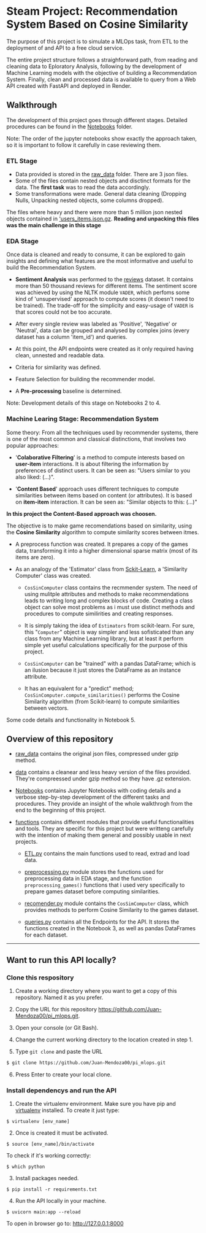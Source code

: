 # Steam Project: Recommendation System Based on Cosine Similarity

The purpose of this project is to simulate a MLOps task, from ETL to the deployment of and API to a free cloud service.

The entire project structure follows a straighforward path, from reading and cleaning data to Eploratory Analysis, following by
the development of Machine Learning models with the objective of building a Recommendation System. Finally, clean and processed data
is available to query from a Web API created with FastAPI and deployed in Render.

## **Walkthrough**

The development of this project goes through different stages. Detailed procedures can be found in the [Notebooks](./Notebooks/) folder.

Note: The order of the jupyter notebooks show exactly the approach taken, so it is important to follow it carefully in case reviewing them.

### **ETL Stage**

- Data provided is stored in the [raw_data](./raw_data/) folder. There are 3 json files.
- Some of the files contain nested objects and disctinct formats for the data. The **first task** was to read the data accordingly.
- Some transformations were made. General data cleaning (Dropping Nulls, Unpacking nested objects, some columns dropped).

The files where heavy and there were more than 5 million json nested objects contained in ['users_items.json.gz](./raw_data/users_items.json.gz). **Reading and unpacking this files was the main challenge in this stage**

### **EDA Stage**

Once data is cleaned and ready to consume, it can be explored to gain insights and defining what features are the most informative and useful to build the Recommendation System.

- **Sentiment Analysis** was performed to the [reviews](./data/reviews.csv.gz) dataset. It contains more than 50 thousand reviews for different items. The sentiment score was achieved by using the NLTK module `VADER`, which perfoms some kind of 'unsupervised' approach to compute scores (it doesn't need to be trained). The trade-off for the simplicity and easy-usage of `VADER` is that scores could not be too accurate.

- After every single review was labeled as 'Positive', 'Negative' or 'Neutral', data can be grouped and analysed by complex joins (every dataset has a column 'item_id') and queries.

- At this point, the API endpoints were created as it only required having clean, unnested and readable data.

- Criteria for similarity was defined.

- Feature Selection for building the recommender model.

- A **Pre-processing** baseline is determined.

Note: Development details of this stage on Notebooks 2 to 4.

### **Machine Learing Stage: Recommendation System**

Some theory: From all the techniques used by recommender systems, there is one of the most common and classical distinctions, that involves two popular approaches: 

- '**Colaborative Filtering**' is a method to compute interests based on **user-item** interactions. It is about filtering the information by preferences of distinct users. It can be seen as: "Users similar to you also liked: (...)".

- '**Content Based**' approach uses different techniques to compute similarities between items based on content (or attributes). It is based on **item-item** interaction. It can be seen as: "Similar objects to this: (...)"

**In this project the Content-Based approach was choosen.** 

The objective is to make game recomendations based on similarity, using the **Cosine Similarity** algorithm to compute similarity scores between itmes.

- A preprocess function was created. It prepares a copy of the games data, transforming it into a higher dimensional sparse matrix (most of its items are zero).

- As an analogy of the 'Estimator' class from [Sckit-Learn](https://scikit-learn.org/stable/index.html), a 'Similarity Computer' class was created.

    - `CosSinComputer` class contains the recmmender system. The need of using mulitple attributes and methods to make recommendations leads to writing long and complex blocks of code. Creating a class object can solve most problems as i must use distinct methods and procedures to compute similirities and creating responses.

    - It is simply taking the idea of `Estimators` from scikit-learn. For sure, this "`Computer`" object is way simpler and less sofisticated than any class from any Machine Learning library, but at least it perform simple yet useful calculations specifically for the purpose of this project.

    - `CosSinComputer` can be "trained" with a pandas DataFrame; which is an ilusion because it just stores the DataFrame as an instance attribute.

    - It has an equivalent for a "predict" method; `CosSinComputer.compute_similarities()` performs the Cosine Similarity algorithm (from Scikit-learn) to compute similarities between vectors.

Some code details and functionality in Notebook 5.

## **Overview of this repository**

- [raw_data](./raw_data/) contains the original json files, compressed under gzip method.

- [data](./data/) contains a cleanear and less heavy version of the files provided. They're compreessed under gzip method so they have .gz extension.

- [Notebooks](./Notebooks/) contains Jupyter Notebooks with coding details and a verbose step-by-step development of the different tasks and procedures. They provide an insight of the whole walkthrogh from the end to the beginning of this project.

- [functions](./functions/) contains different modules that provide useful functionalities and tools. They are specific for this project but were writteng carefully with the intention of making them general and possibly usable in next projects.

    - [ETL.py](./functions/ETL.py) contains the main functions used to read, extrad and load data.

    - [preprocessing.py](./functions/preprocessing.py) module stores the functions used for preprocessing data in EDA stage, and the function `preprocessing_games()` functions that i used very specifically to prepare games dataset before computing similarities.

    - [recomender.py](./functions/recomender.py) module contains the `CosSimComputer` class, which provides methods to perform Cosine Similarity to the games dataset.

    - [queries.py](./functions/queries.py) contains all the Endpoints for the API. It stores the functions created in the Notebook 3, as well as pandas DataFrames for each dataset.

*** 
## Want to run this API locally?

### Clone this respository

1) Create a working directory where you want to get a copy of this repository. Named it as you prefer.

2) Copy the URL for this repository https://github.com/Juan-Mendoza00/pi_mlops.git.

3) Open your console (or Git Bash).

4) Change the current working directory to the location created in step 1.

5) Type `git clone` and paste the URL
```sh
$ git clone https://github.com/Juan-Mendoza00/pi_mlops.git
```
6) Press Enter to create your local clone.

### Install dependencys and run the API

1) Create the virtualenv environment. Make sure you have pip and [virtualenv](https://virtualenv.pypa.io/en/latest/index.html) installed. To create it just type:
```console
$ virtualenv [env_name]
```

2) Once is created it must be activated.
```console
$ source [env_name]/bin/activate
```
To check if it's working correctly:
```console
$ which python
```

3) Install packages needed. 
```console
$ pip install -r requirements.txt
```

4) Run the API locally in your machine.
```console
$ uvicorn main:app --reload
```

To open in browser go to: http://127.0.0.1:8000